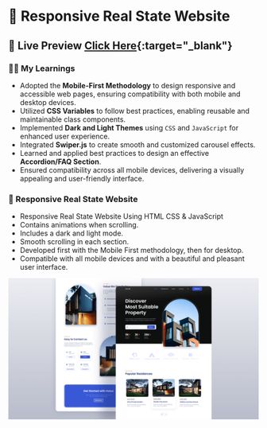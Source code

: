 # 🏡 Responsive Real State Website

## 🫵 Live Preview [Click Here](https://guru-projects.github.io/real-estate-website){:target="_blank"}

### 🧑‍💻 My Learnings

- Adopted the **Mobile-First Methodology** to design responsive and accessible web pages, ensuring compatibility with both mobile and desktop devices.
- Utilized **CSS Variables** to follow best practices, enabling reusable and maintainable class components.
- Implemented **Dark and Light Themes** using `CSS` and `JavaScript` for enhanced user experience.
- Integrated **Swiper.js** to create smooth and customized carousel effects.
- Learned and applied best practices to design an effective **Accordion/FAQ Section**.
- Ensured compatibility across all mobile devices, delivering a visually appealing and user-friendly interface.

  
### 🏡 Responsive Real State Website

- Responsive Real State Website Using HTML CSS & JavaScript
- Contains animations when scrolling.
- Includes a dark and light mode.
- Smooth scrolling in each section.
- Developed first with the Mobile First methodology, then for desktop.
- Compatible with all mobile devices and with a beautiful and pleasant user interface.


![preview img](/preview.png)
